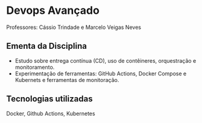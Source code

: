 # Devops Avançado
Professores: Cássio Trindade e Marcelo Veigas Neves

## Ementa da Disciplina
- Estudo sobre entrega contínua (CD), uso de contêineres, orquestração e
monitoramento.
- Experimentação de ferramentas: GitHub Actions, Docker Compose
e Kubernets e ferramentas de monitoração.

## Tecnologias utilizadas
Docker, Github Actions, Kubernetes
